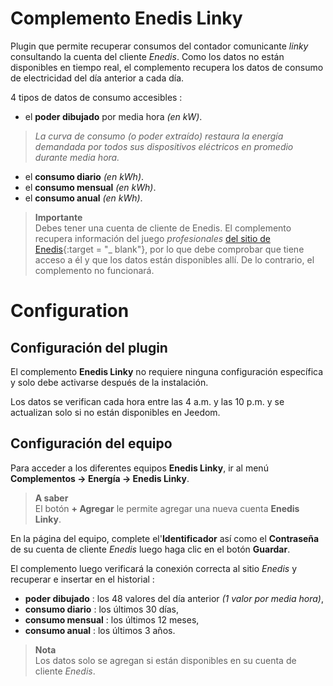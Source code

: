 # Complemento Enedis Linky

Plugin que permite recuperar consumos del contador comunicante *linky* consultando la cuenta del cliente *Enedis*. Como los datos no están disponibles en tiempo real, el complemento recupera los datos de consumo de electricidad del día anterior a cada día.

4 tipos de datos de consumo accesibles :
- el **poder dibujado** por media hora *(en kW)*.
>*La curva de consumo *(o poder extraído)* restaura la energía demandada por todos sus dispositivos eléctricos en promedio durante media hora.*

- el **consumo diario** *(en kWh)*.
- el **consumo mensual** *(en kWh)*.
- el **consumo anual** *(en kWh)*.

>**Importante**      
>Debes tener una cuenta de cliente de Enedis. El complemento recupera información del juego *profesionales* [del sitio de Enedis](https://espace-client-connexion.enedis.fr/auth/XUI/#login/&realm=particuliers&goto=https://espace-client-particuliers.enedis.fr%2Fgroup%2Fespace-particuliers%2Faccueil){:target = "\_ blank"}, por lo que debe comprobar que tiene acceso a él y que los datos están disponibles allí. De lo contrario, el complemento no funcionará.

# Configuration

## Configuración del plugin

El complemento **Enedis Linky** no requiere ninguna configuración específica y solo debe activarse después de la instalación.

Los datos se verifican cada hora entre las 4 a.m. y las 10 p.m. y se actualizan solo si no están disponibles en Jeedom.

## Configuración del equipo

Para acceder a los diferentes equipos **Enedis Linky**, ir al menú **Complementos → Energía → Enedis Linky**.

> **A saber**    
> El botón **+ Agregar** le permite agregar una nueva cuenta **Enedis Linky**.

En la página del equipo, complete el'**Identificador** así como el **Contraseña** de su cuenta de cliente *Enedis* luego haga clic en el botón **Guardar**.

El complemento luego verificará la conexión correcta al sitio *Enedis* y recuperar e insertar en el historial :
- **poder dibujado** : los 48 valores del día anterior *(1 valor por media hora)*,
- **consumo diario** : los últimos 30 días,
- **consumo mensual** : los últimos 12 meses,
- **consumo anual** : los últimos 3 años.

>**Nota**     
>Los datos solo se agregan si están disponibles en su cuenta de cliente *Enedis*.
